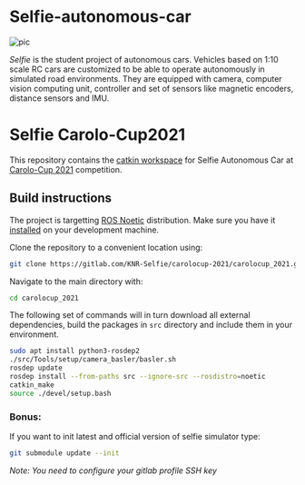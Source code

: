 # Selfie-autonomous-car
![pic](/uploads/62db4f1809915f5a58a848fd77c937ac/overview.jpg)

*Selfie* is the student project of autonomous cars. Vehicles based on 1:10 scale RC cars are customized to be able
to operate autonomously in simulated road environments. They are equipped with camera, computer vision computing unit,
controller and set of sensors like magnetic encoders, distance sensors and IMU.

# Selfie Carolo-Cup2021

This repository contains the [catkin workspace](http://wiki.ros.org/catkin/workspaces) for Selfie Autonomous Car
at [Carolo-Cup 2021](https://wiki.ifr.ing.tu-bs.de/carolocup/news) competition.

## Build instructions

The project is targetting [ROS Noetic](http://wiki.ros.org/noetic) distribution. Make
sure you have it [installed](http://wiki.ros.org/noetic/Installation) on your development machine.

Clone the repository to a convenient location using:

```bash
git clone https://gitlab.com/KNR-Selfie/carolocup-2021/carolocup_2021.git
```

Navigate to the main directory with:

```bash
cd carolocup_2021
```

The following set of commands will in turn download all external dependencies, build the packages in
`src` directory and include them in your environment.

```bash
sudo apt install python3-rosdep2
./src/Tools/setup/camera_basler/basler.sh
rosdep update
rosdep install --from-paths src --ignore-src --rosdistro=noetic
catkin_make
source ./devel/setup.bash
```

### Bonus:
If you want to init latest and official version of selfie simulator type:
```bash
git submodule update --init
```
<em>Note: You need to configure your gitlab profile SSH key</em>